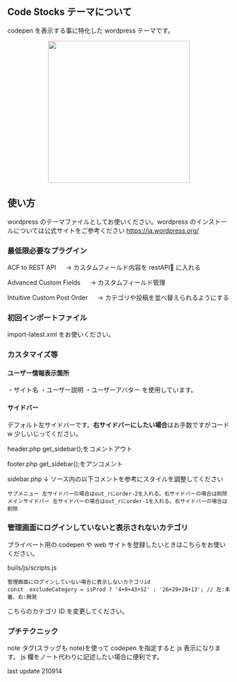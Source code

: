 ## Code Stocks テーマについて

codepen を表示する事に特化した wordpress テーマです。

<p align="center"><img align="center" style="width:320px" src="https://files.kote2.co/tmp/cs/ss.png"/></p>

## 使い方

wordpress のテーマファイルとしてお使いください。wordpress のインストールについては公式サイトをご参考ください
https://ja.wordpress.org/

### 最低限必要なプラグイン

ACF to REST API
　 → カスタムフィールド内容を restAPI に入れる

Advanced Custom Fields
　 → カスタムフィールド管理

Intuitive Custom Post Order
　 → カテゴリや投稿を並べ替えられるようにする



### 初回インポートファイル

import-latest.xml
をお使いください。

### カスタマイズ等

#### ユーザー情報表示箇所

・サイト名
・ユーザー説明
・ユーザーアバター
を使用しています。

#### サイドバー

デフォルト左サイドバーです。**右サイドバーにしたい場合**はお手数ですがコード w 少しいじってください。

header.php
get_sidebar();をコメントアウト

footer.php
get_sidebar();をアンコメント

sidebar.php
↓ ソース内の以下コメントを参考にスタイルを調整してください

```
サブメニュー 左サイドバーの場合はout_rにorder-2を入れる。右サイドバーの場合は削除
メインサイドバー 左サイドバーの場合はout_rにorder-1を入れる。右サイドバーの場合は削除
```

### 管理画面にログインしていないと表示されないカテゴリ

プライベート用の codepen や web サイトを登録したいときはこちらをお使いください。

buils/js/scripts.js

```
管理画面にログインしていない場合に表示しないカテゴリid
const  excludeCategory = isProd ? '4+9+43+52' : '26+29+28+13'; // 左:本番、右:開発
```

こちらのカテゴリ ID を変更してください。

### プチテクニック

note タグ(スラッグも note)を使って codepen を指定すると js 表示になります。
js 欄をノート代わりに記述したい場合に便利です。

last update 210914
